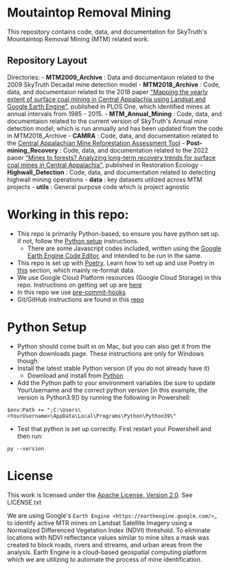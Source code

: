 # Moutaintop Removal Mining
This repository contains code, data, and documentation for SkyTruth's Mountaintop Removal Mining (MTM) related work. 

## Repository Layout
Directories:
    - **MTM2009_Archive** : Data and documentaion related to the 2009 SkyTruth Decadal mine detection model
    - **MTM2018_Archive** : Code, data, and documentaion related to the 2018 paper ["Mapping the yearly extent of surface coal mining in Central Appalachia using Landsat and Google Earth Engine"](https://journals.plos.org/plosone/article?id=10.1371/journal.pone.0197758), published in PLOS One, which identified mines at annual intervals from 1985 - 2015.
    - **MTM_Annual_Mining** : Code, data, and documentaion related to the current version of SkyTruth's Annual mine detection model; which is run annually and has been updated from the code in MTM2018_Archive
    - **CAMRA** : Code, data, and documentation related to the [Central Appalachian Mine Reforestation Assessment Tool](https://appvoices.org/reports/central-appalachian-mine-reforestation-assessment-tool/)
    - **Post-mining_Recovery** : Code, data, and documentation related to the 2022 paoer ["Mines to forests? Analyzing long-term recovery trends for surface coal mines in Central Appalachia"](https://onlinelibrary.wiley.com/doi/abs/10.1111/rec.13827), published in Restoration Ecology
    - **Highwall_Detection** : Code, data, and documentation related to detecting highwall mining operations
    - **data** : key datasets utilized across MTM projects
    - **utils** : General purpose code which is project agnostic 


# Working in this repo:
  - This repo is primarily Python-based, so ensure you have python set up. if not, follow the [Python setup](#python-setup) instructions.
    - There are some Javascript codes included, written using the [Google Earth Engine Code Editor](https://code.earthengine.google.com/), and intended to be run in the same.
  - This repo is set up with [Poetry](https://python-poetry.org/). Learn how to set up and use Poetry in [this](#poetry) section, which mainly re-format data.
  - We use Google Cloud Platform resources (Google Cloud Storage) in this repo. Instructions on getting set up are [here](#google-cloud-platform-gcp)
  - In this repo we use [pre-commit-hooks](#pre-commit-hooks)
  - Git/GitHub instructions are found in this [repo](https://github.com/SkyTruth/github_practice)


# Python Setup
- Python should come built in on Mac, but you can also get it from the Python downloads page. These instructions are only for Windows though.
- Install the latest stable Python version (if you do not already have it)
  - Download and install from [Python](https://www.python.org/downloads/)
- Add the Python path to your environment variables (be sure to update YourUsername and the correct python version [in this example, the version is Python3.9]) by running the following in Powershell:
```shell
$env:Path += ";C:\Users\<YourUsername>\AppData\Local\Programs\Python\Python39\"
```
- Test that python is set up correctly. First restart your Powershell and then run:
```shell
py --version
```

# License
This work is licensed under the [Apache License, Version 2.0](http://www.apache.org/licenses/LICENSE-2.0). See LICENSE.txt


We are using Google's `Earth Engine <https://earthengine.google.com/>`_ to identify active MTR mines on Landsat Satellite Imagery using a Normalized Differenced Vegetation Index (NDVI) threshold. To eliminate locations with NDVI reflectance values similar to mine sites a mask was created to block roads, rivers and streams, and urban areas from the analysis. Earth Engine is a cloud-based geospatial computing platform which we are utilizing to automate the process of mine identification.
 